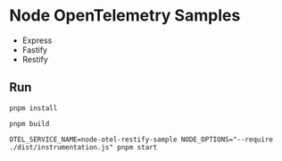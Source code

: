 # Node OpenTelemetry Samples

- Express
- Fastify
- Restify

## Run

`pnpm install`

`pnpm build`

`OTEL_SERVICE_NAME=node-otel-restify-sample NODE_OPTIONS="--require ./dist/instrumentation.js" pnpm start`
